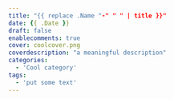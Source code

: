 ```yaml
---
title: "{{ replace .Name "-" " " | title }}"
date: {{ .Date }}
draft: false
enablecomments: true
cover: coolcover.png
coverdescription: "a meaningful description"
categories:
  - 'Cool category'
tags:
  - 'put some text'
---
```


